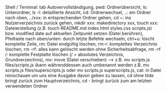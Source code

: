 Shell / Terminal: tab Autovervollständigung, pwd: Ordnerübersicht, ls: Unterordner, ls -l: detaillierte Ansicht, cd: Ordnerwechsel, ..: ein Ordner nach oben, ../xxx: in entsprechenden Ordner gehen, cd ~: ins Nutzerverzeichnis zurück gehen, mkdir xxx: makedirectory xxx, touch xxx: Dateierstellung (z.B. touch README.md index.html styles.css scripts.js) bzw. modified date auf aktuellen Zeitpunkt setzen (Datei berühren), Pfeiltaste nach oben/unten: durch letzte Befehle wechseln, ctrl+u: löscht komplette Zeile, rm: Datei endgültig löschen, rm-r: komplettes Verzeichnis löschen, rm -rf: alles kann gelöscht werden ohne Sicherheitsabfrage, rm -rf /: komplette Festplatte löschen (/ = absolutes Verzeichnis, Grundverzeichnis), mv: move (Datei verschieben) --> z.B. mv scripts.js files/scripts.js (kann währenddessen auch umbenannt werden z.B. mv scripts.js files/superscripts.js oder mv scripts.js superscripts.js, cat: in Datei reinschauen um uns eine Ausgabe davon geben zu lassen, cd ohne tilde bringt zurück zum Hauptverzeichnis, cd - bringt zurück zum am letzten verwendeten Ordner
